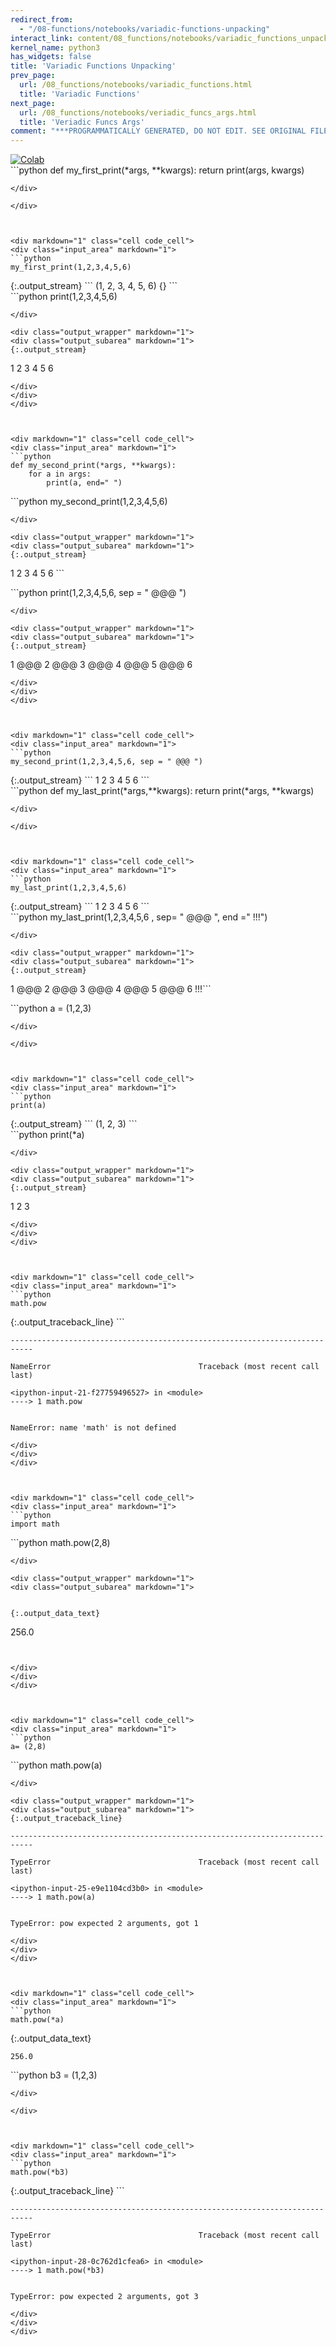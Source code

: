 ```yaml
---
redirect_from:
  - "/08-functions/notebooks/variadic-functions-unpacking"
interact_link: content/08_functions/notebooks/variadic_functions_unpacking.ipynb
kernel_name: python3
has_widgets: false
title: 'Variadic Functions Unpacking'
prev_page:
  url: /08_functions/notebooks/variadic_functions.html
  title: 'Variadic Functions'
next_page:
  url: /08_functions/notebooks/veriadic_funcs_args.html
  title: 'Veriadic Funcs Args'
comment: "***PROGRAMMATICALLY GENERATED, DO NOT EDIT. SEE ORIGINAL FILES IN /content***"
---
```

<a href="https://colab.research.google.com/github/aviadr1/learn-python/blob/master/content/08_functions/notebooks/variadic_functions_unpacking.ipynb" target="_blank">
<img src="https://colab.research.google.com/assets/colab-badge.svg" 
     title="Open this file in Google Colab" alt="Colab"/>
</a>




<div markdown="1" class="cell code_cell">
<div class="input_area" markdown="1">
```python
def my_first_print(*args, **kwargs):
    return print(args, kwargs)


```
</div>

</div>



<div markdown="1" class="cell code_cell">
<div class="input_area" markdown="1">
```python
my_first_print(1,2,3,4,5,6)

```
</div>

<div class="output_wrapper" markdown="1">
<div class="output_subarea" markdown="1">
{:.output_stream}
```
(1, 2, 3, 4, 5, 6) {}
```
</div>
</div>
</div>



<div markdown="1" class="cell code_cell">
<div class="input_area" markdown="1">
```python
print(1,2,3,4,5,6)

```
</div>

<div class="output_wrapper" markdown="1">
<div class="output_subarea" markdown="1">
{:.output_stream}
```
1 2 3 4 5 6
```
</div>
</div>
</div>



<div markdown="1" class="cell code_cell">
<div class="input_area" markdown="1">
```python
def my_second_print(*args, **kwargs):
    for a in args:
        print(a, end=" ")

```
</div>

</div>



<div markdown="1" class="cell code_cell">
<div class="input_area" markdown="1">
```python
my_second_print(1,2,3,4,5,6)

```
</div>

<div class="output_wrapper" markdown="1">
<div class="output_subarea" markdown="1">
{:.output_stream}
```
1 2 3 4 5 6 ```
</div>
</div>
</div>



<div markdown="1" class="cell code_cell">
<div class="input_area" markdown="1">
```python
print(1,2,3,4,5,6, sep = " @@@ ")

```
</div>

<div class="output_wrapper" markdown="1">
<div class="output_subarea" markdown="1">
{:.output_stream}
```
1 @@@ 2 @@@ 3 @@@ 4 @@@ 5 @@@ 6
```
</div>
</div>
</div>



<div markdown="1" class="cell code_cell">
<div class="input_area" markdown="1">
```python
my_second_print(1,2,3,4,5,6, sep = " @@@ ")

```
</div>

<div class="output_wrapper" markdown="1">
<div class="output_subarea" markdown="1">
{:.output_stream}
```
1 2 3 4 5 6 ```
</div>
</div>
</div>



<div markdown="1" class="cell code_cell">
<div class="input_area" markdown="1">
```python
def my_last_print(*args,**kwargs):
    return print(*args, **kwargs)


```
</div>

</div>



<div markdown="1" class="cell code_cell">
<div class="input_area" markdown="1">
```python
my_last_print(1,2,3,4,5,6)

```
</div>

<div class="output_wrapper" markdown="1">
<div class="output_subarea" markdown="1">
{:.output_stream}
```
1 2 3 4 5 6
```
</div>
</div>
</div>



<div markdown="1" class="cell code_cell">
<div class="input_area" markdown="1">
```python
my_last_print(1,2,3,4,5,6 , sep= " @@@ ", end =" !!!")

```
</div>

<div class="output_wrapper" markdown="1">
<div class="output_subarea" markdown="1">
{:.output_stream}
```
1 @@@ 2 @@@ 3 @@@ 4 @@@ 5 @@@ 6 !!!```
</div>
</div>
</div>



<div markdown="1" class="cell code_cell">
<div class="input_area" markdown="1">
```python
a = (1,2,3)

```
</div>

</div>



<div markdown="1" class="cell code_cell">
<div class="input_area" markdown="1">
```python
print(a)

```
</div>

<div class="output_wrapper" markdown="1">
<div class="output_subarea" markdown="1">
{:.output_stream}
```
(1, 2, 3)
```
</div>
</div>
</div>



<div markdown="1" class="cell code_cell">
<div class="input_area" markdown="1">
```python
print(*a)

```
</div>

<div class="output_wrapper" markdown="1">
<div class="output_subarea" markdown="1">
{:.output_stream}
```
1 2 3
```
</div>
</div>
</div>



<div markdown="1" class="cell code_cell">
<div class="input_area" markdown="1">
```python
math.pow

```
</div>

<div class="output_wrapper" markdown="1">
<div class="output_subarea" markdown="1">
{:.output_traceback_line}
```

    ---------------------------------------------------------------------------

    NameError                                 Traceback (most recent call last)

    <ipython-input-21-f27759496527> in <module>
    ----> 1 math.pow
    

    NameError: name 'math' is not defined


```
</div>
</div>
</div>



<div markdown="1" class="cell code_cell">
<div class="input_area" markdown="1">
```python
import math

```
</div>

</div>



<div markdown="1" class="cell code_cell">
<div class="input_area" markdown="1">
```python
math.pow(2,8)

```
</div>

<div class="output_wrapper" markdown="1">
<div class="output_subarea" markdown="1">


{:.output_data_text}
```
256.0
```


</div>
</div>
</div>



<div markdown="1" class="cell code_cell">
<div class="input_area" markdown="1">
```python
a= (2,8)

```
</div>

</div>



<div markdown="1" class="cell code_cell">
<div class="input_area" markdown="1">
```python
math.pow(a)

```
</div>

<div class="output_wrapper" markdown="1">
<div class="output_subarea" markdown="1">
{:.output_traceback_line}
```

    ---------------------------------------------------------------------------

    TypeError                                 Traceback (most recent call last)

    <ipython-input-25-e9e1104cd3b0> in <module>
    ----> 1 math.pow(a)
    

    TypeError: pow expected 2 arguments, got 1


```
</div>
</div>
</div>



<div markdown="1" class="cell code_cell">
<div class="input_area" markdown="1">
```python
math.pow(*a)

```
</div>

<div class="output_wrapper" markdown="1">
<div class="output_subarea" markdown="1">


{:.output_data_text}
```
256.0
```


</div>
</div>
</div>



<div markdown="1" class="cell code_cell">
<div class="input_area" markdown="1">
```python
b3 = (1,2,3)

```
</div>

</div>



<div markdown="1" class="cell code_cell">
<div class="input_area" markdown="1">
```python
math.pow(*b3)

```
</div>

<div class="output_wrapper" markdown="1">
<div class="output_subarea" markdown="1">
{:.output_traceback_line}
```

    ---------------------------------------------------------------------------

    TypeError                                 Traceback (most recent call last)

    <ipython-input-28-0c762d1cfea6> in <module>
    ----> 1 math.pow(*b3)
    

    TypeError: pow expected 2 arguments, got 3


```
</div>
</div>
</div>

